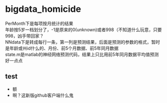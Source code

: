 # bigdata_homicide
PerMonth下是每项按月统计的结果  
	年龄按5岁一档划分了，-1是原来的0(unknown)或者998（不知道什么玩意，只要998，凶手带回家？  
NNdata下是转成每行一条，第一列是预测结果，后面是预测的参数的格式，暂时是年龄或州id什么的、月份、前5个月数据、前5年同月数据  
state.m是matlab的神经网络预测代码，结果上只比用前5年同月数据平均值预测好一点点

## test
* 额
* 啊？这新版github客户端什么鬼